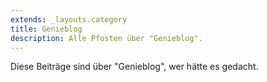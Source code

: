 ```yaml
---
extends: _layouts.category
title: Genieblog
description: Alle Pfosten über "Genieblog".
---
```

          
Diese Beiträge sind über "Genieblog", wer hätte es gedacht.
          